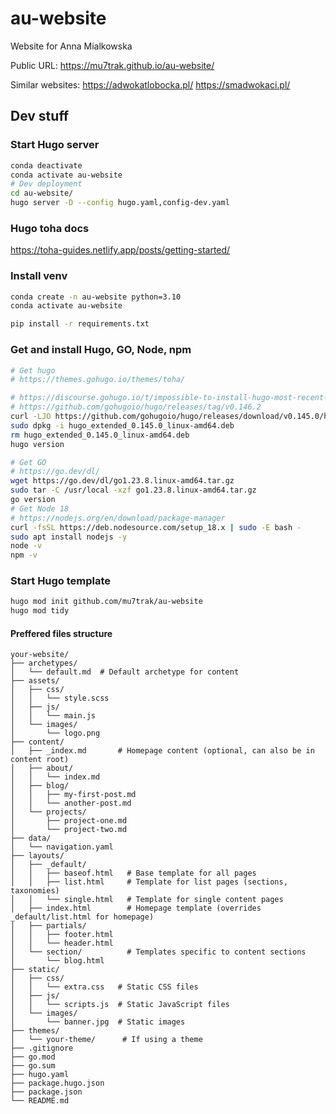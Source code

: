 # au-website
Website for Anna Mialkowska

Public URL: https://mu7trak.github.io/au-website/

Similar websites:
https://adwokatlobocka.pl/
https://smadwokaci.pl/

## Dev stuff


### Start Hugo server
``` sh
conda deactivate
conda activate au-website
# Dev deployment
cd au-website/
hugo server -D --config hugo.yaml,config-dev.yaml
```
### Hugo toha docs
https://toha-guides.netlify.app/posts/getting-started/


### Install venv
``` sh
conda create -n au-website python=3.10
conda activate au-website

pip install -r requirements.txt
```

### Get and install Hugo, GO, Node, npm
``` sh
# Get hugo
# https://themes.gohugo.io/themes/toha/

# https://discourse.gohugo.io/t/impossible-to-install-hugo-most-recent-version/45961/2
# https://github.com/gohugoio/hugo/releases/tag/v0.146.2
curl -LJO https://github.com/gohugoio/hugo/releases/download/v0.145.0/hugo_extended_0.145.0_linux-amd64.deb
sudo dpkg -i hugo_extended_0.145.0_linux-amd64.deb
rm hugo_extended_0.145.0_linux-amd64.deb
hugo version

# Get GO
# https://go.dev/dl/
wget https://go.dev/dl/go1.23.8.linux-amd64.tar.gz
sudo tar -C /usr/local -xzf go1.23.8.linux-amd64.tar.gz
go version
# Get Node 18
# https://nodejs.org/en/download/package-manager
curl -fsSL https://deb.nodesource.com/setup_18.x | sudo -E bash -
sudo apt install nodejs -y
node -v
npm -v
```

### Start Hugo template
``` sh
hugo mod init github.com/mu7trak/au-website
hugo mod tidy
```



#### Preffered files structure
``` 
your-website/
├── archetypes/
│   └── default.md  # Default archetype for content
├── assets/
│   ├── css/
│   │   └── style.scss
│   ├── js/
│   │   └── main.js
│   └── images/
│       └── logo.png
├── content/
│   ├── _index.md       # Homepage content (optional, can also be in content root)
│   ├── about/
│   │   └── index.md
│   ├── blog/
│   │   ├── my-first-post.md
│   │   └── another-post.md
│   └── projects/
│       ├── project-one.md
│       └── project-two.md
├── data/
│   └── navigation.yaml
├── layouts/
│   ├── _default/
│   │   ├── baseof.html   # Base template for all pages
│   │   ├── list.html     # Template for list pages (sections, taxonomies)
│   │   └── single.html   # Template for single content pages
│   ├── index.html        # Homepage template (overrides _default/list.html for homepage)
│   ├── partials/
│   │   ├── footer.html
│   │   └── header.html
│   └── section/          # Templates specific to content sections
│       └── blog.html
├── static/
│   ├── css/
│   │   └── extra.css   # Static CSS files
│   ├── js/
│   │   └── scripts.js  # Static JavaScript files
│   └── images/
│       └── banner.jpg  # Static images
├── themes/
│   └── your-theme/      # If using a theme
├── .gitignore
├── go.mod
├── go.sum
├── hugo.yaml
├── package.hugo.json
├── package.json
└── README.md
```



